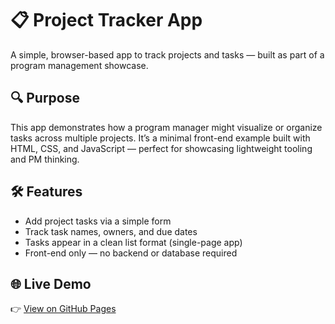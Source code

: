 # 📋 Project Tracker App

A simple, browser-based app to track projects and tasks — built as part of a program management showcase.

## 🔍 Purpose

This app demonstrates how a program manager might visualize or organize tasks across multiple projects. It’s a minimal front-end example built with HTML, CSS, and JavaScript — perfect for showcasing lightweight tooling and PM thinking.

## 🛠 Features

- Add project tasks via a simple form
- Track task names, owners, and due dates
- Tasks appear in a clean list format (single-page app)
- Front-end only — no backend or database required

## 🌐 Live Demo

👉 [View on GitHub Pages](https://mc1r-variant.github.io/program-management-showcase/)



